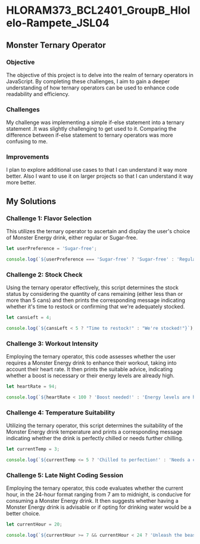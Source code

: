 # HLORAM373_BCL2401_GroupB_Hlolelo-Rampete_JSL04
## Monster Ternary Operator


### Objective
The objective of this project is to delve into the realm of ternary operators in JavaScript. By completing these challenges, I aim to gain a deeper understanding of how ternary operators can be used to enhance code readability and efficiency.

### Challenges
My challenge was implementing a simple if-else statement into a ternary statement .It was slightly challenging to get used to it. Comparing the difference between if-else statement to ternary operators was more confusing to me.

### Improvements
I plan to explore additional use cases to that I can understand it way more better. Also I want to use it on larger projects so that I can understand it way more better.

## My Solutions

### Challenge 1: Flavor Selection

This utilizes the ternary operator to ascertain and display the user's choice of Monster Energy drink, either regular or Sugar-free.

```javascript
let userPreference = 'Sugar-free';

console.log(`${userPreference === 'Sugar-free' ? 'Sugar-free' : 'Regular'}`);
```

### Challenge 2: Stock Check

Using the ternary operator effectively, this script determines the stock status by considering the quantity of cans remaining (either less than or more than 5 cans) and then prints the corresponding message indicating whether it's time to restock or confirming that we're adequately stocked.

```javascript
let cansLeft = 4;

console.log(`${cansLeft < 5 ? "Time to restock!" : "We're stocked!"}`);
```

### Challenge 3: Workout Intensity

Employing the ternary operator, this code assesses whether the user requires a Monster Energy drink to enhance their workout, taking into account their heart rate. It then prints the suitable advice, indicating whether a boost is necessary or their energy levels are already high.

```javascript
let heartRate = 94;

console.log(`${heartRate < 100 ? 'Boost needed!' : 'Energy levels are high!'}`);
```

### Challenge 4: Temperature Suitability

Utilizing the ternary operator, this script determines the suitability of the Monster Energy drink temperature and prints a corresponding message indicating whether the drink is perfectly chilled or needs further chilling.

```javascript
let currentTemp = 3;

console.log(`${currentTemp <= 5 ? 'Chilled to perfection!' : 'Needs a cooler!'}`);
```

### Challenge 5: Late Night Coding Session

Employing the ternary operator, this code evaluates whether the current hour, in the 24-hour format ranging from 7 am to midnight, is conducive for consuming a Monster Energy drink. It then suggests whether having a Monster Energy drink is advisable or if opting for drinking water would be a better choice.

```javascript
let currentHour = 20;

console.log(`${currentHour >= 7 && currentHour < 24 ? 'Unleash the beast!' : 'Better stick to water.'}`);
```
